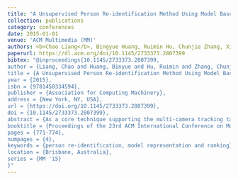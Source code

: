 ```yaml
---
title: "A Unsupervised Person Re-identification Method Using Model Based Representation and Ranking"
collection: publications
category: conferences
date: 2015-01-01
venue: 'ACM Multimedia (MM)'
authors: <b>Chao Liang</b>, Bingyue Huang, Ruimin Hu, Chunjie Zhang, Xiao-Yuan Jing, Jing Xiao
paperurl: https://dl.acm.org/doi/10.1145/2733373.2807399
bibtex: "@inproceedings{10.1145/2733373.2807399,
author = {Liang, Chao and Huang, Binyue and Hu, Ruimin and Zhang, Chunjie and Jing, Xiaoyuan and Xiao, Jing},
title = {A Unsupervised Person Re-identification Method Using Model Based Representation and Ranking},
year = {2015},
isbn = {9781450334594},
publisher = {Association for Computing Machinery},
address = {New York, NY, USA},
url = {https://doi.org/10.1145/2733373.2807399},
doi = {10.1145/2733373.2807399},
abstract = {As a core technique supporting the multi-camera tracking task, person re-identification attracts increasing research interests in both academic and industrial communities. Its aim is to match individuals across a group of spatially non-overlapping surveillance cameras, which are usually interfered by various imaging conditions and object motions. Current methods mainly focus on robust feature representation and accurate distance measure, where intensive computations and expensive training samples prohibit their practical applications. To address the above problems, this paper proposes a new unsupervised person re-identification method featured by its competitive accuracy and high efficiency. Both merits stem from model based person image representation and ranking, with which, merely 4-dimension pixel-level features can achieve over 20\% matching rate at Rank 1 on the challenging VIPeR dataset.},
booktitle = {Proceedings of the 23rd ACM International Conference on Multimedia},
pages = {771-774},
numpages = {4},
keywords = {person re-identification, model representation and ranking},
location = {Brisbane, Australia},
series = {MM '15}
}"
---
```

